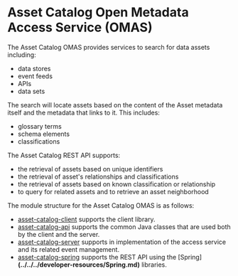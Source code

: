 <!-- SPDX-License-Identifier: CC-BY-4.0 -->
<!-- Copyright Contributors to the ODPi Egeria project. -->

# Asset Catalog Open Metadata Access Service (OMAS)

The Asset Catalog OMAS provides services to search for data assets including:

* data stores
* event feeds
* APIs
* data sets

The search will locate assets
based on the content of the Asset metadata itself and the metadata that links
to it.  This includes:

* glossary terms
* schema elements
* classifications

The Asset Catalog REST API supports:

* the retrieval of assets based on unique identifiers
* the retrieval of asset's relationships and classifications
* the retrieval of assets based on known classification or relationship
* to query for related assets and to retrieve an asset neighborhood

The module structure for the Asset Catalog OMAS is as follows:

* [asset-catalog-client](asset-catalog-client) supports the client library.
* [asset-catalog-api](asset-catalog-api) supports the common Java classes that are used both by the client and the server.
* [asset-catalog-server](asset-catalog-server) supports in implementation of the access service and its related event management.
* [asset-catalog-spring](asset-catalog-spring) supports the REST API using the [Spring]__(../../../developer-resources/Spring.md)__ libraries.

